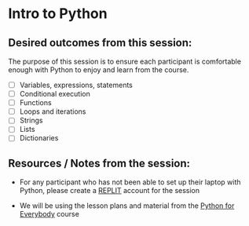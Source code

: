 # Intro to Python

## Desired outcomes from this session:

The purpose of this session is to ensure each participant is comfortable enough with Python to enjoy and learn from the course.

- [ ] Variables, expressions, statements
- [ ] Conditional execution
- [ ] Functions
- [ ] Loops and iterations
- [ ] Strings
- [ ] Lists
- [ ] Dictionaries

## Resources / Notes from the session:

- For any participant who has not been able to set up their laptop with Python, please create a [REPLIT](https://replit.com/) account for the session

- We will be using the lesson plans and material from the [Python for Everybody](https://www.py4e.com/) course

